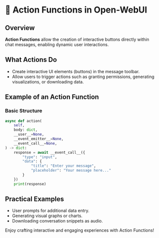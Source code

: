# 🎯 Action Functions in Open-WebUI

## Overview

**Action Functions** allow the creation of interactive buttons directly within chat messages, enabling dynamic user interactions.

## What Actions Do

- Create interactive UI elements (buttons) in the message toolbar.
- Allow users to trigger actions such as granting permissions, generating visualizations, or downloading data.

## Example of an Action Function

### Basic Structure

```python
async def action(
    self,
    body: dict,
    __user__=None,
    __event_emitter__=None,
    __event_call__=None,
) -> dict:
    response = await __event_call__({
        "type": "input",
        "data": {
            "title": "Enter your message",
            "placeholder": "Your message here..."
        }
    })
    print(response)
```

## Practical Examples
- User prompts for additional data entry.
- Generating visual graphs or charts.
- Downloading conversation snippets as audio.

Enjoy crafting interactive and engaging experiences with Action Functions!

